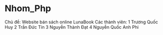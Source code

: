 # Nhom_Php
Chủ đề: Website bán sách online LunaBook
Các thành viên:
1 Trương Quốc Huy
2 Trần Đức Tín
3 Nguyễn Thành Đạt
4 Nguyễn Quốc Anh Phi
